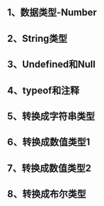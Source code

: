 ## 1、数据类型-Number
## 2、String类型
## 3、Undefined和Null
## 4、typeof和注释
## 5、转换成字符串类型
## 6、转换成数值类型1
## 7、转换成数值类型2
## 8、转换成布尔类型